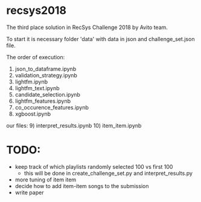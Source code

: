 # recsys2018

The third place solution in RecSys Challenge 2018 by Avito team.

To start it is necessary folder 'data' with data in json and challenge_set.json file.

The order of execution:
1) json_to_dataframe.ipynb
2) validation_strategy.ipynb
3) lightfm.ipynb
4) lightfm_text.ipynb
5) candidate_selection.ipynb
6) lightfm_features.ipynb
7) co_occurence_features.ipynb
8) xgboost.ipynb

our files:
9) interpret_results.ipynb
10) item_item.ipynb


# TODO:
* keep track of which playlists randomly selected 100 vs first 100
  * this will be done in create_challenge_set.py and interpret_results.py
* more tuning of item item
* decide how to add item-item songs to the submission
* write paper